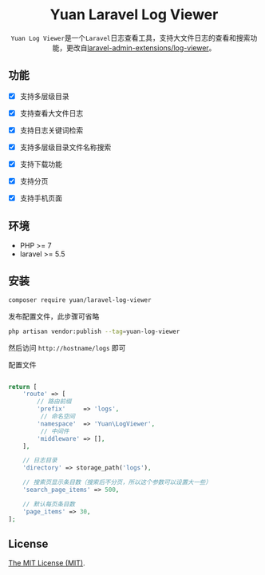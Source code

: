 <div align="center">

# Yuan Laravel Log Viewer

`Yuan Log Viewer`是一个`Laravel`日志查看工具，支持大文件日志的查看和搜索功能，更改自[laravel-admin-extensions/log-viewer](https://github.com/laravel-admin-extensions/log-viewer)。

</div>

## 功能

- [x] 支持多层级目录
- [x] 支持查看大文件日志
- [x] 支持日志关键词检索
- [x] 支持多层级目录文件名称搜索
- [x] 支持下载功能
- [x] 支持分页
- [x] 支持手机页面


## 环境

- PHP >= 7
- laravel >= 5.5


## 安装

```bash
composer require yuan/laravel-log-viewer
```

发布配置文件，此步骤可省略

```bash
php artisan vendor:publish --tag=yuan-log-viewer
```

然后访问 `http://hostname/logs` 即可

配置文件

```php

return [
    'route' => [
        // 路由前缀
        'prefix'     => 'logs',
         // 命名空间
        'namespace'  => 'Yuan\LogViewer',
         // 中间件
        'middleware' => [],
    ],

    // 日志目录
    'directory' => storage_path('logs'),

    // 搜索页显示条目数（搜索后不分页，所以这个参数可以设置大一些）
    'search_page_items' => 500,

    // 默认每页条目数
    'page_items' => 30,
];
```

## License
[The MIT License (MIT)](LICENSE).
